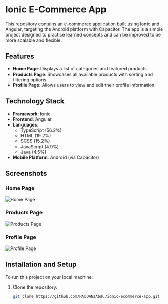 # Ionic E-Commerce App

This repository contains an e-commerce application built using Ionic and Angular, targeting the Android platform with Capacitor. The app is a simple project designed to practice learned concepts and can be improved to be more scalable and flexible.

## Features

- **Home Page**: Displays a list of categories and featured products.
- **Products Page**: Showcases all available products with sorting and filtering options.
- **Profile Page**: Allows users to view and edit their profile information.

## Technology Stack

- **Framework**: Ionic
- **Frontend**: Angular
- **Languages**: 
  - TypeScript (56.2%)
  - HTML (19.2%)
  - SCSS (15.2%)
  - JavaScript (4.9%)
  - Java (4.5%)
- **Mobile Platform**: Android (via Capacitor)

## Screenshots

### Home Page
![Home Page](assets/home.jpg)

### Products Page
![Products Page](assets/new-products.jpg)

### Profile Page
![Profile Page](assets/profile.jpg)

## Installation and Setup

To run this project on your local machine:

1. Clone the repository:
   ```bash
   git clone https://github.com/HADDANIAbdu/ionic-ecommerce-app.git
